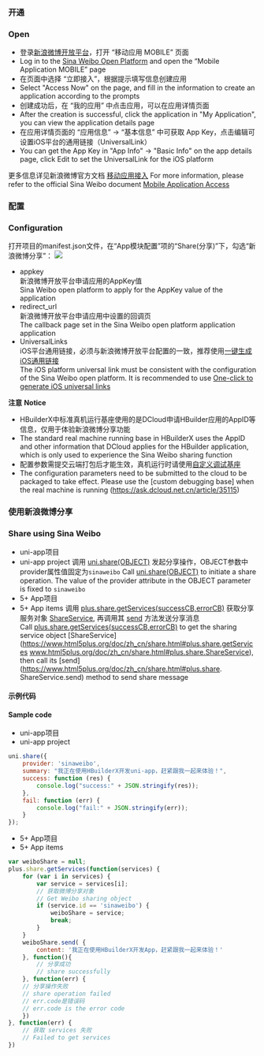 ### 开通  
### Open
- 登录[新浪微博开放平台](http://open.weibo.com/)，打开 “移动应用 MOBILE” 页面  
- Log in to the [Sina Weibo Open Platform](http://open.weibo.com/) and open the “Mobile Application MOBILE” page
- 在页面中选择 “立即接入”，根据提示填写信息创建应用  
- Select "Access Now" on the page, and fill in the information to create an application according to the prompts
- 创建成功后，在 “我的应用” 中点击应用，可以在应用详情页面   
- After the creation is successful, click the application in "My Application", you can view the application details page
- 在应用详情页面的 “应用信息” -> “基本信息” 中可获取 App Key，点击编辑可设置iOS平台的通用链接（UniversalLink）  
- You can get the App Key in "App Info" -> "Basic Info" on the app details page, click Edit to set the UniversalLink for the iOS platform

更多信息详见新浪微博官方文档 [移动应用接入](https://open.weibo.com/wiki/Connect/login)
For more information, please refer to the official Sina Weibo document [Mobile Application Access](https://open.weibo.com/wiki/Connect/login)



### 配置  
### Configuration
打开项目的manifest.json文件，在“App模块配置”项的“Share(分享)”下，勾选“新浪微博分享”：
![](https://native-res.dcloud.net.cn/images/uniapp/share/sina-manifest.png)

- appkey  
新浪微博开放平台申请应用的AppKey值  
Sina Weibo open platform to apply for the AppKey value of the application
- redirect_url  
新浪微博开放平台申请应用中设置的回调页  
The callback page set in the Sina Weibo open platform application application
- UniversalLinks  
iOS平台通用链接，必须与新浪微博开放平台配置的一致，推荐使用[一键生成iOS通用链接](https://uniapp.dcloud.io/api/plugins/universal-links.html)  
The iOS platform universal link must be consistent with the configuration of the Sina Weibo open platform. It is recommended to use [One-click to generate iOS universal links](https://uniapp.dcloud.io/api/plugins/universal-links.html)


**注意**
**Notice**
- HBuilderX中标准真机运行基座使用的是DCloud申请HBuilder应用的AppID等信息，仅用于体验新浪微博分享功能
- The standard real machine running base in HBuilderX uses the AppID and other information that DCloud applies for the HBuilder application, which is only used to experience the Sina Weibo sharing function
- 配置参数需提交云端打包后才能生效，真机运行时请使用[自定义调试基座](https://ask.dcloud.net.cn/article/35115)
- The configuration parameters need to be submitted to the cloud to be packaged to take effect. Please use the [custom debugging base] when the real machine is running (https://ask.dcloud.net.cn/article/35115)


### 使用新浪微博分享  
### Share using Sina Weibo

- uni-app项目  
- uni-app project
调用 [uni.share(OBJECT)](api/plugins/share#share) 发起分享操作，OBJECT参数中provider属性值固定为`sinaweibo`
Call [uni.share(OBJECT)](api/plugins/share#share) to initiate a share operation. The value of the provider attribute in the OBJECT parameter is fixed to `sinaweibo`
- 5+ App项目  
- 5+ App items
调用 [plus.share.getServices(successCB,errorCB)](https://www.html5plus.org/doc/zh_cn/share.html#plus.share.getServices) 获取分享服务对象 [ShareService](https://www.html5plus.org/doc/zh_cn/share.html#plus.share.ShareService), 再调用其 [send](https://www.html5plus.org/doc/zh_cn/share.html#plus.share.ShareService.send) 方法发送分享消息  
Call [plus.share.getServices(successCB,errorCB)](https://www.html5plus.org/doc/zh_cn/share.html#plus.share.getServices) to get the sharing service object [ShareService](https://www.html5plus.org/doc/zh_cn/share.html#plus.share.getServices www.html5plus.org/doc/zh_cn/share.html#plus.share.ShareService), then call its [send](https://www.html5plus.org/doc/zh_cn/share.html#plus.share. ShareService.send) method to send share message


#### 示例代码  
#### Sample code
- uni-app项目  
- uni-app project
``` js  
uni.share({
    provider: 'sinaweibo',
	summary: "我正在使用HBuilderX开发uni-app，赶紧跟我一起来体验！",
	success: function (res) {
		console.log("success:" + JSON.stringify(res));
	},
	fail: function (err) {
		console.log("fail:" + JSON.stringify(err));
	}
});
```  

- 5+ App项目  
- 5+ App items
``` js  
var weiboShare = null;
plus.share.getServices(function(services) {
	for (var i in services) {
		var service = services[i];
		// 获取微博分享对象 
		// Get Weibo sharing object
		if (service.id == 'sinaweibo') {
			weiboShare = service;
			break;
		}
	}
	weiboShare.send( {
		content: '我正在使用HBuilderX开发App，赶紧跟我一起来体验！'
	}, function(){
		// 分享成功 
		// share successfully
	}, function(err) {
    // 分享操作失败  
    // share operation failed
    // err.code是错误码
    // err.code is the error code
	})
}, function(err) {
	// 获取 services 失败
	// Failed to get services
})
```

